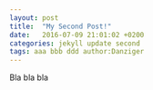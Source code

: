 ```yaml
---
layout: post
title:  "My Second Post!"
date:   2016-07-09 21:01:02 +0200
categories: jekyll update second
tags: aaa bbb ddd author:Danziger
---
```

Bla bla bla